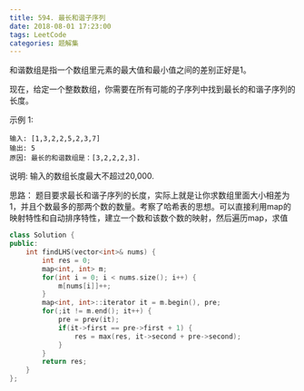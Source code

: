 ```yaml
---
title: 594. 最长和谐子序列
date: 2018-08-01 17:23:00
tags: LeetCode
categories: 题解集
---
```


和谐数组是指一个数组里元素的最大值和最小值之间的差别正好是1。

现在，给定一个整数数组，你需要在所有可能的子序列中找到最长的和谐子序列的长度。

示例 1:
```
输入: [1,3,2,2,5,2,3,7]
输出: 5
原因: 最长的和谐数组是：[3,2,2,2,3].
```
说明: 输入的数组长度最大不超过20,000.

思路：
题目要求最长和谐子序列的长度，实际上就是让你求数组里面大小相差为1，并且个数最多的那两个数的数量。考察了哈希表的思想。可以直接利用map的映射特性和自动排序特性，建立一个数和该数个数的映射，然后遍历map，求值

```cpp
class Solution {
public:
    int findLHS(vector<int>& nums) {
        int res = 0;
        map<int, int> m;
        for(int i = 0; i < nums.size(); i++) {
            m[nums[i]]++;
        }
        map<int, int>::iterator it = m.begin(), pre;
        for(;it != m.end(); it++) {
            pre = prev(it);
            if(it->first == pre->first + 1) {
                res = max(res, it->second + pre->second);
            }
        }
        return res;
    }
};
```

